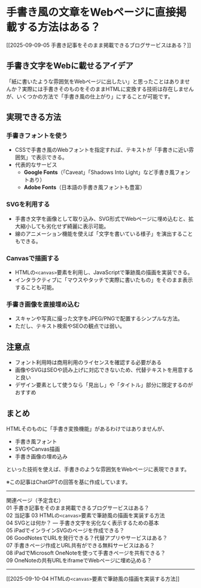 # 手書き風の文章をWebページに直接掲載する方法はある？

[[2025-09-09-05 手書き記事をそのまま掲載できるブログサービスはある？]]

## 手書き文字をWebに載せるアイデア
「紙に書いたような雰囲気をWebページに出したい」と思ったことはありませんか？実際には手書きそのものをそのままHTMLに変換する技術は存在しませんが、いくつかの方法で「手書き風の仕上がり」にすることが可能です。

## 実現できる方法

### 手書きフォントを使う
- CSSで手書き風のWebフォントを指定すれば、テキストが「手書きに近い雰囲気」で表示できる。  
- 代表的なサービス  
  - **Google Fonts**（「Caveat」「Shadows Into Light」など手書き風フォントあり）  
  - **Adobe Fonts**（日本語の手書き風フォントも豊富）  

### SVGを利用する
- 手書き文字を画像として取り込み、SVG形式でWebページに埋め込むと、拡大縮小しても劣化せず綺麗に表示可能。  
- 線のアニメーション機能を使えば「文字を書いている様子」を演出することもできる。  

### Canvasで描画する
- HTMLの`<canvas>`要素を利用し、JavaScriptで筆跡風の描画を実装できる。  
- インタラクティブに「マウスやタッチで実際に書いたもの」をそのまま表示することも可能。  

### 手書き画像を直接埋め込む
- スキャンや写真に撮った文字をJPEG/PNGで配置するシンプルな方法。  
- ただし、テキスト検索やSEOの観点では弱い。  

## 注意点
- フォント利用時は商用利用のライセンスを確認する必要がある  
- 画像やSVGはSEOや読み上げに対応できないため、代替テキストを用意すると良い  
- デザイン要素として使うなら「見出し」や「タイトル」部分に限定するのがおすすめ  

## まとめ
HTMLそのものに「手書き変換機能」があるわけではありませんが、  
- 手書き風フォント  
- SVGやCanvas描画  
- 手書き画像の埋め込み  

といった技術を使えば、手書きのような雰囲気をWebページに表現できます。

※この記事はChatGPTの回答を基に作成しています。

---

関連ページ（予定含む）  
01 手書き記事をそのまま掲載できるブログサービスはある？  
02 当記事
03 HTMLの`<canvas>`要素で筆跡風の描画を実装する方法  
04 SVGとは何か？ — 手書き文字を劣化なく表示するための基本  
05 iPadでインラインSVGのページを作成できる？  
06 GoodNotesでURLを発行できる？代替アプリやサービスはある？  
07 手書きページ作成とURL共有ができる無料サービスはある？  
08 iPadでMicrosoft OneNoteを使って手書きページを共有できる？  
09 OneNoteの共有URLをiframeでWebページに埋め込める？

---



[[2025-09-10-04 HTMLの`<canvas>`要素で筆跡風の描画を実装する方法]]

